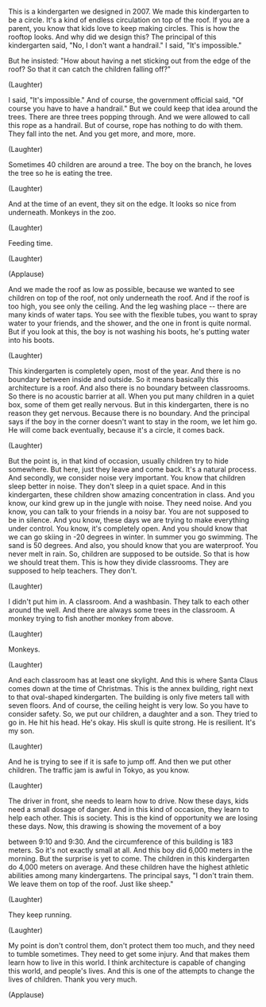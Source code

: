 
This is a kindergarten
we designed in 2007.
We made this kindergarten 
to be a circle.
It&#39;s a kind of endless circulation
on top of the roof.
If you are a parent,
you know that kids love
to keep making circles.
This is how the rooftop looks.
And why did we design this?
The principal of this kindergarten said,
&quot;No, I don&#39;t want a handrail.&quot;
I said, &quot;It&#39;s impossible.&quot;

But he insisted: &quot;How about having a net
sticking out from the edge of the roof?
So that it can catch
the children falling off?&quot;

(Laughter)

I said, &quot;It&#39;s impossible.&quot;
And of course,
the government official said,
&quot;Of course you have to have a handrail.&quot;
But we could keep 
that idea around the trees.
There are three trees popping through.
And we were allowed to call 
this rope as a handrail.
But of course, rope has nothing
to do with them.
They fall into the net.
And you get more,
and more,
more.

(Laughter)

Sometimes 40 children 
are around a tree.
The boy on the branch,
he loves the tree
so he is eating the tree.

(Laughter)

And at the time of an event,
they sit on the edge.
It looks so nice from underneath.
Monkeys in the zoo.

(Laughter)

Feeding time.

(Laughter)
 

(Applause)

And we made the roof as low as possible,
because we wanted to see
children on top of the roof,
not only underneath the roof.
And if the roof is too high,
you see only the ceiling.
And the leg washing place --
there are many kinds of water taps.
You see with the flexible tubes,
you want to spray water
to your friends,
and the shower,
and the one in front is quite normal.
But if you look at this,
the boy is not washing his boots,
he&#39;s putting water into his boots.

(Laughter)

This kindergarten is completely
open, most of the year.
And there is no boundary
between inside and outside.
So it means basically
this architecture is a roof.
And also there is no boundary
between classrooms.
So there is no acoustic barrier at all.
When you put many children in a quiet box,
some of them get really nervous.
But in this kindergarten,
there is no reason they get nervous.
Because there is no boundary.
And the principal says
if the boy in the corner
doesn&#39;t want to stay in the room,
we let him go.
He will come back eventually,
because it&#39;s a circle, it comes back.

(Laughter)

But the point is,
in that kind of occasion,
usually children try to hide somewhere.
But here, just they leave and come back.
It&#39;s a natural process.
And secondly, we consider
noise very important.
You know that children
sleep better in noise.
They don&#39;t sleep in a quiet space.
And in this kindergarten,
these children show
amazing concentration in class.
And you know, our kind grew up
in the jungle with noise.
They need noise.
And you know, you can talk
to your friends in a noisy bar.
You are not supposed to be in silence.
And you know, these days
we are trying to make
everything under control.
You know, it&#39;s completely open.
And you should know that
we can go skiing in -20 degrees in winter.
In summer you go swimming.
The sand is 50 degrees.
And also, you should know
that you are waterproof.
You never melt in rain.
So, children are supposed to be outside.
So that is how we should treat them.
This is how they divide classrooms.
They are supposed to help teachers.
They don&#39;t.

(Laughter)

I didn&#39;t put him in.
A classroom.
And a washbasin.
They talk to each other around the well.
And there are always 
some trees in the classroom.
A monkey trying to fish
another monkey from above.

(Laughter)

Monkeys.

(Laughter)

And each classroom has
at least one skylight.
And this is where Santa Claus
comes down at the time of Christmas.
This is the annex building,
right next to that
oval-shaped kindergarten.
The building is only
five meters tall with seven floors.
And of course,
the ceiling height is very low.
So you have to consider safety.
So, we put our children,
a daughter and a son.
They tried to go in.
He hit his head.
He&#39;s okay. His skull is quite strong.
He is resilient. It&#39;s my son.

(Laughter)

And he is trying to see
if it is safe to jump off.
And then we put other children.
The traffic jam is awful
in Tokyo, as you know.

(Laughter)

The driver in front,
she needs to learn how to drive.
Now these days,
kids need a small dosage of danger.
And in this kind of occasion,
they learn to help each other.
This is society. This is the kind of
opportunity we are losing these days.
Now, this drawing is showing
the movement of a boy

between 9:10 and 9:30.
And the circumference
of this building is 183 meters.
So it&#39;s not exactly small at all.
And this boy did 6,000 meters
in the morning.
But the surprise is yet to come.
The children in this kindergarten
do 4,000 meters on average.
And these children have
the highest athletic abilities
among many kindergartens.
The principal says,
&quot;I don&#39;t train them.
We leave them on top of the roof.
Just like sheep.&quot;

(Laughter)

They keep running.

(Laughter)

My point is don&#39;t control them,
don&#39;t protect them too much,
and they need to tumble sometimes.
They need to get some injury.
And that makes them learn
how to live in this world.
I think architecture is capable
of changing this world,
and people&#39;s lives.
And this is one of the attempts
to change the lives of children.
Thank you very much.

(Applause)

